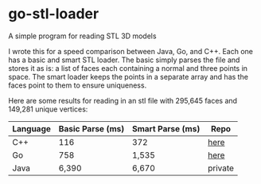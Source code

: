 # go-stl-loader
A simple program for reading STL 3D models

I wrote this for a speed comparison between Java, Go, and C++. Each one has a basic and smart STL loader. The basic simply parses the file and stores it as is: a list of faces each containing a normal and three points in space. The smart loader keeps the points in a separate array and has the faces point to them to ensure uniqueness. 

Here are some results for reading in an stl file with 295,645 faces and 149,281 unique vertices:

| Language | Basic Parse (ms) | Smart Parse (ms) | Repo |
| --- | --- | --- | --- |
| C++ | 116 | 372 | [here](https://github.com/jamethy/cpp-stl-loader) |
| Go | 758 | 1,535 | [here](https://github.com/jamethy/go-stl-loader) |
| Java | 6,390 | 6,670 | private |
